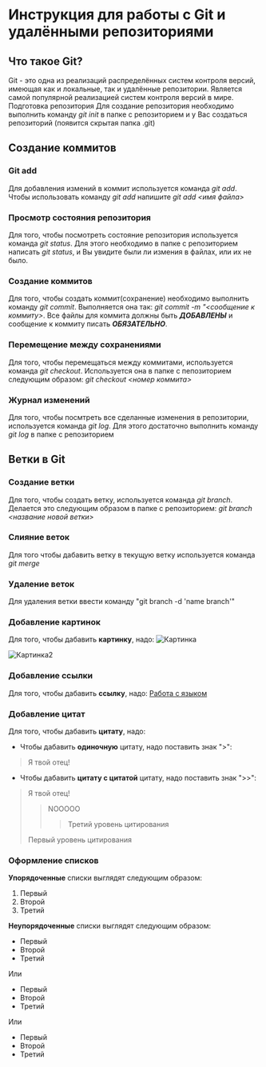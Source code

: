 # Инструкция для работы с Git и удалёнными репозиториями

## Что такое Git?

Git - это одна из реализаций распределённых систем контроля версий, имеющая как и локальные, так и удалённые репозитории. Является самой популярной реализацией систем контроля версий в мире.
Подготовка репозитория
Для создание репозитория необходимо выполнить команду *git init* в папке с репозиторием и у Вас создаться репозиторий (появится скрытая папка .git)

## Создание коммитов

### Git add

Для добавления измений в коммит используется команда *git add*. Чтобы использовать команду *git add* напишите *git add <имя файла>*

### Просмотр состояния репозитория

Для того, чтобы посмотреть состояние репозитория используется команда *git status*. Для этого необходимо в папке с репозиторием написать *git status*, и Вы увидите были ли измения в файлах, или их не было.

### Создание коммитов

Для того, чтобы создать коммит(сохранение) необходимо выполнить команду *git commit*. Выполняется она так: *git commit -m "<сообщение к коммиту>*. Все файлы для коммита должны быть ***ДОБАВЛЕНЫ*** и сообщение к коммиту писать ***ОБЯЗАТЕЛЬНО***.

### Перемещение между сохранениями

Для того, чтобы перемещаться между коммитами, используется команда *git checkout*. Используется она в папке с пепозиторием следующим образом: *git checkout <номер коммита>*

### Журнал изменений

Для того, чтобы посмтреть все сделанные изменения в репозитории, используется команда *git log*. Для этого достаточно выполнить команду *git log* в папке с репозиторием

## Ветки в Git

### Создание ветки

Для того, чтобы создать ветку, используется команда *git branch*. Делается это следующим образом в папке с репозиторием: *git branch <название новой ветки>*

### Слияние веток

Для того чтобы дабавить ветку в текущую ветку используется команда *git merge <name branch>*

### Удаление веток

Для удаления ветки ввести команду "git branch -d 'name branch'"

### Добавление картинок

Для того, чтобы дабавить **картинку**, надо:
![Картинка](https://mirpozitiva.ru/wp-content/uploads/2019/11/1472042719_15.jpg)

![Картинка2](https://img0.liveinternet.ru/images/attach/c/9/106/61/106061504_3925073_119621920x1200.jpg)

### Добавление ссылки

Для того, чтобы дабавить **ссылку**, надо:
[Работа с языком](https://gist.github.com/Jekins/2bf2d0638163f1294637)
### Добавление цитат

Для того, чтобы дабавить **цитату**, надо:

* Чтобы дабавить **одиночную** цитату, надо поставить знак ">":
> Я твой отец!

* Чтобы дабавить **цитату c цитатой** цитату, надо поставить знак ">>":
> Я твой отец!
>> NOOOOO
>>> Третий уровень цитирования
>
>Первый уровень цитирования

### Оформление списков

**Упорядоченные** списки выглядят следующим образом:
1.	Первый
2.	Второй
3.	Третий

**Неупорядоченные** списки выглядят следующим образом:
* Первый
* Второй
* Третий
  
Или

- Первый
- Второй
- Третий

Или

+ Первый
+ Второй
+ Третий
